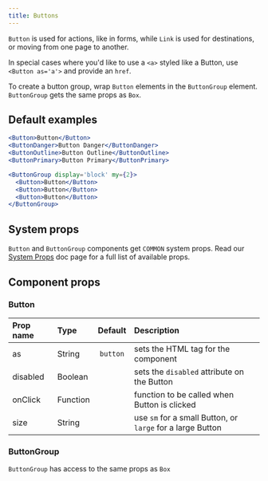 ```yaml
---
title: Buttons
---
```



`Button` is used for actions, like in forms, while `Link` is used for destinations, or moving from one page to another.

In special cases where you'd like to use a `<a>` styled like a Button, use `<Button as='a'>` and provide an `href`.

To create a button group, wrap `Button` elements in the `ButtonGroup` element. `ButtonGroup` gets the same props as `Box`.

## Default examples

```jsx live
<Button>Button</Button>
<ButtonDanger>Button Danger</ButtonDanger>
<ButtonOutline>Button Outline</ButtonOutline>
<ButtonPrimary>Button Primary</ButtonPrimary>

<ButtonGroup display='block' my={2}>
  <Button>Button</Button>
  <Button>Button</Button>
  <Button>Button</Button>
</ButtonGroup>
```

## System props

`Button` and `ButtonGroup` components get `COMMON` system props. Read our [System Props](/components/system-props) doc page for a full list of available props.

## Component props

### Button
| Prop name | Type | Default | Description |
| :- | :- | :-: | :- |
| as | String | `button` | sets the HTML tag for the component |
| disabled | Boolean |  | sets the `disabled` attribute on the Button |
| onClick | Function | | function to be called when Button is clicked |
| size | String | | use `sm` for a small Button, or `large` for a large Button

### ButtonGroup
`ButtonGroup` has access to the same props as `Box`
